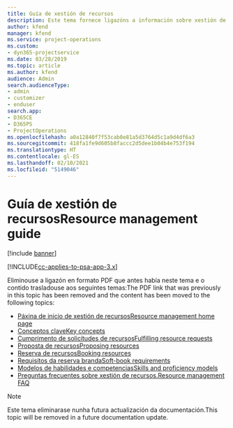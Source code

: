 ```yaml
---
title: Guía de xestión de recursos
description: Este tema fornece ligazóns a información sobre xestión de recursos en Project Service Automation.
author: kfend
manager: kfend
ms.service: project-operations
ms.custom:
- dyn365-projectservice
ms.date: 03/28/2019
ms.topic: article
ms.author: kfend
audience: Admin
search.audienceType:
- admin
- customizer
- enduser
search.app:
- D365CE
- D365PS
- ProjectOperations
ms.openlocfilehash: a0a12840f7f53cab0e81a5d3764d5c1a9d4df6a3
ms.sourcegitcommit: 418fa1fe9d605b8faccc2d5dee1b04b4e753f194
ms.translationtype: HT
ms.contentlocale: gl-ES
ms.lasthandoff: 02/10/2021
ms.locfileid: "5149046"
---
```

# <a name="resource-management-guide"></a><span data-ttu-id="10865-103">Guía de xestión de recursos</span><span class="sxs-lookup"><span data-stu-id="10865-103">Resource management guide</span></span>

[!include [banner](../../includes/psa-now-project-operations.md)]

[!INCLUDE[cc-applies-to-psa-app-3.x](../../includes/cc-applies-to-psa-app-3x.md)]

<span data-ttu-id="10865-104">Eliminouse a ligazón en formato PDF que antes había neste tema e o contido trasladouse aos seguintes temas:</span><span class="sxs-lookup"><span data-stu-id="10865-104">The PDF link that was previously in this topic has been removed and the content has been moved to the following topics:</span></span>

- [<span data-ttu-id="10865-105">Páxina de inicio de xestión de recursos</span><span class="sxs-lookup"><span data-stu-id="10865-105">Resource management home page</span></span>](../resource-management-home-page.md)
- [<span data-ttu-id="10865-106">Conceptos clave</span><span class="sxs-lookup"><span data-stu-id="10865-106">Key concepts</span></span>](../reports-key-concepts.md)
- [<span data-ttu-id="10865-107">Cumprimento de solicitudes de recursos</span><span class="sxs-lookup"><span data-stu-id="10865-107">Fulfilling resource requests</span></span>](../resource-management-fulfill-requests.md)
- [<span data-ttu-id="10865-108">Proposta de recursos</span><span class="sxs-lookup"><span data-stu-id="10865-108">Proposing resources</span></span>](../resource-management-propose-resources.md)
- [<span data-ttu-id="10865-109">Reserva de recursos</span><span class="sxs-lookup"><span data-stu-id="10865-109">Booking resources</span></span>](../resource-management-book-resources-scheduleboard.md)
- [<span data-ttu-id="10865-110">Requisitos da reserva branda</span><span class="sxs-lookup"><span data-stu-id="10865-110">Soft-book requirements</span></span>](../resource-management-softbook-requirements.md)
- [<span data-ttu-id="10865-111">Modelos de habilidades e competencias</span><span class="sxs-lookup"><span data-stu-id="10865-111">Skills and proficiency models</span></span>](../resource-management-skills-proficiency.md)
- [<span data-ttu-id="10865-112">Preguntas frecuentes sobre xestión de recursos.</span><span class="sxs-lookup"><span data-stu-id="10865-112">Resource management FAQ</span></span>](../resource-management-faq.md)

> [!NOTE]
> <span data-ttu-id="10865-113">Este tema eliminarase nunha futura actualización da documentación.</span><span class="sxs-lookup"><span data-stu-id="10865-113">This topic will be removed in a future documentation update.</span></span> 
